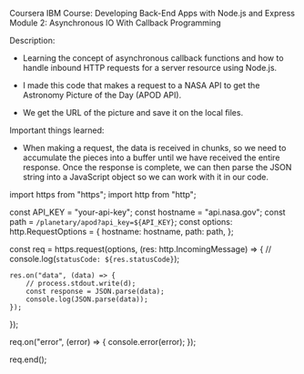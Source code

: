 Coursera IBM Course: Developing Back-End Apps with Node.js and Express
Module 2: Asynchronous IO With Callback Programming

Description:
- Learning  the concept of asynchronous callback functions and how to handle inbound HTTP 
requests for a server resource using Node.js.

- I made this code that makes a request to a NASA API to get the Astronomy Picture of the Day (APOD API).
- We get the URL of the picture and save it on the local files. 

Important things learned:
- When making a request, the data is received in chunks, so we need to accumulate the pieces into a 
buffer until we have received the entire response. Once the response is complete, we can then parse
the JSON string into a JavaScript object so we can work with it in our code.





import https from "https";
import http from "http";

const API_KEY = "your-api-key";
const hostname = "api.nasa.gov";
const path = `/planetary/apod?api_key=${API_KEY}`;
const options: http.RequestOptions = {
    hostname: hostname,
    path: path,
};

const req = https.request(options, (res: http.IncomingMessage) => {
    // console.log(`statusCode: ${res.statusCode}`);

    res.on("data", (data) => {
        // process.stdout.write(d);
        const response = JSON.parse(data);
        console.log(JSON.parse(data));
    });
});

req.on("error", (error) => {
    console.error(error);
});

req.end();

